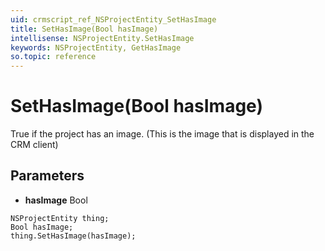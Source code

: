 ```yaml
---
uid: crmscript_ref_NSProjectEntity_SetHasImage
title: SetHasImage(Bool hasImage)
intellisense: NSProjectEntity.SetHasImage
keywords: NSProjectEntity, GetHasImage
so.topic: reference
---
```


# SetHasImage(Bool hasImage)

True if the project has an image. (This is the image that is displayed in the CRM client)

## Parameters

* **hasImage** Bool

```crmscript
NSProjectEntity thing;
Bool hasImage;
thing.SetHasImage(hasImage);
```


